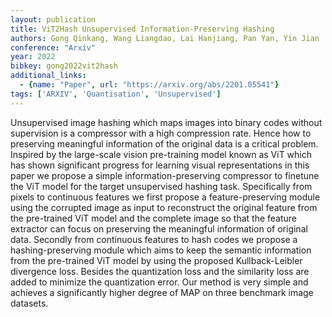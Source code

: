 ```yaml
---
layout: publication
title: ViT2Hash Unsupervised Information-Preserving Hashing
authors: Gong Qinkang, Wang Liangdao, Lai Hanjiang, Pan Yan, Yin Jian
conference: "Arxiv"
year: 2022
bibkey: gong2022vit2hash
additional_links:
  - {name: "Paper", url: "https://arxiv.org/abs/2201.05541"}
tags: ['ARXIV', 'Quantisation', 'Unsupervised']
---
```

Unsupervised image hashing which maps images into binary codes without supervision is a compressor with a high compression rate. Hence how to preserving meaningful information of the original data is a critical problem. Inspired by the large-scale vision pre-training model known as ViT which has shown significant progress for learning visual representations in this paper we propose a simple information-preserving compressor to finetune the ViT model for the target unsupervised hashing task. Specifically from pixels to continuous features we first propose a feature-preserving module using the corrupted image as input to reconstruct the original feature from the pre-trained ViT model and the complete image so that the feature extractor can focus on preserving the meaningful information of original data. Secondly from continuous features to hash codes we propose a hashing-preserving module which aims to keep the semantic information from the pre-trained ViT model by using the proposed Kullback-Leibler divergence loss. Besides the quantization loss and the similarity loss are added to minimize the quantization error. Our method is very simple and achieves a significantly higher degree of MAP on three benchmark image datasets.
